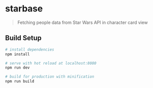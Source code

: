 # starbase

> Fetching people data from Star Wars API in character card view

## Build Setup

``` bash
# install dependencies
npm install

# serve with hot reload at localhost:8080
npm run dev

# build for production with minification
npm run build
```

